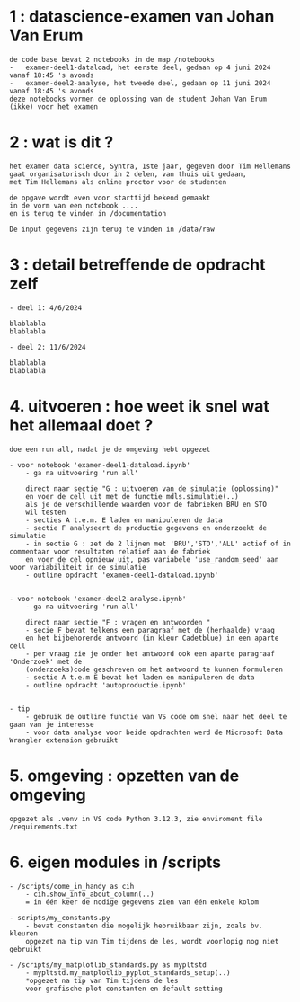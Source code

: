 # 1 : datascience-examen van Johan Van Erum
    de code base bevat 2 notebooks in de map /notebooks
    -   examen-deel1-dataload, het eerste deel, gedaan op 4 juni 2024 vanaf 18:45 's avonds
    -   examen-deel2-analyse, het tweede deel, gedaan op 11 juni 2024 vanaf 18:45 's avonds
    deze notebooks vormen de oplossing van de student Johan Van Erum (ikke) voor het examen  
    
# 2 : wat is dit ?
    het examen data science, Syntra, 1ste jaar, gegeven door Tim Hellemans  
    gaat organisatorisch door in 2 delen, van thuis uit gedaan,  
    met Tim Hellemans als online proctor voor de studenten  

    de opgave wordt even voor starttijd bekend gemaakt  
    in de vorm van een notebook .... 
    en is terug te vinden in /documentation  

    De input gegevens zijn terug te vinden in /data/raw

# 3 : detail betreffende de opdracht zelf
    - deel 1: 4/6/2024  

    blablabla
    blablabla

    - deel 2: 11/6/2024  

    blablabla
    blablabla

# 4. uitvoeren : hoe weet ik snel wat het allemaal doet ?  
    doe een run all, nadat je de omgeving hebt opgezet  

    - voor notebook 'examen-deel1-dataload.ipynb'  
        - ga na uitvoering 'run all'

        direct naar sectie "G : uitvoeren van de simulatie (oplossing)"  
        en voer de cell uit met de functie mdls.simulatie(..) 
        als je de verschillende waarden voor de fabrieken BRU en STO 
        wil testen 
        - secties A t.e.m. E laden en manipuleren de data
        - sectie F analyseert de productie gegevens en onderzoekt de simulatie
        - in sectie G : zet de 2 lijnen met 'BRU','STO','ALL' actief of in commentaar voor resultaten relatief aan de fabriek  
        en voer de cel opnieuw uit, pas variabele 'use_random_seed' aan voor variabiliteit in de simulatie
        - outline opdracht 'examen-deel1-dataload.ipynb'  


    - voor notebook 'examen-deel2-analyse.ipynb'  
        - ga na uitvoering 'run all'  

        direct naar sectie "F : vragen en antwoorden "
        - secie F bevat telkens een paragraaf met de (herhaalde) vraag 
        en het bijbehorende antwoord (in kleur Cadetblue) in een aparte cell          
        - per vraag zie je onder het antwoord ook een aparte paragraaf 'Onderzoek' met de  
        (onderzoeks)code geschreven om het antwoord te kunnen formuleren  
        - sectie A t.e.m E bevat het laden en manipuleren de data
        - outline opdracht 'autoproductie.ipynb'  
    

    - tip  
        - gebruik de outline functie van VS code om snel naar het deel te gaan van je interesse  
        - voor data analyse voor beide opdrachten werd de Microsoft Data Wrangler extension gebruikt  

# 5. omgeving : opzetten van de omgeving  
    opgezet als .venv in VS code Python 3.12.3, zie enviroment file /requirements.txt  

# 6. eigen modules in /scripts 
    - /scripts/come_in_handy as cih
        - cih.show_info_about_column(..)  
        = in één keer de nodige gegevens zien van één enkele kolom  

    - scripts/my_constants.py 
        - bevat constanten die mogelijk hebruikbaar zijn, zoals bv. kleuren  
        opgezet na tip van Tim tijdens de les, wordt voorlopig nog niet gebruikt  

    - /scripts/my_matplotlib_standards.py as mypltstd  
        - mypltstd.my_matplotlib_pyplot_standards_setup(..)
        *opgezet na tip van Tim tijdens de les  
        voor grafische plot constanten en default setting  
